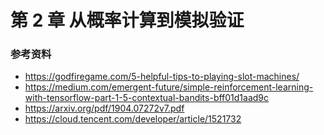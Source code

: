 # 第 2 章  从概率计算到模拟验证




### 参考资料

- https://godfiregame.com/5-helpful-tips-to-playing-slot-machines/
- https://medium.com/emergent-future/simple-reinforcement-learning-with-tensorflow-part-1-5-contextual-bandits-bff01d1aad9c
- https://arxiv.org/pdf/1904.07272v7.pdf
- https://cloud.tencent.com/developer/article/1521732